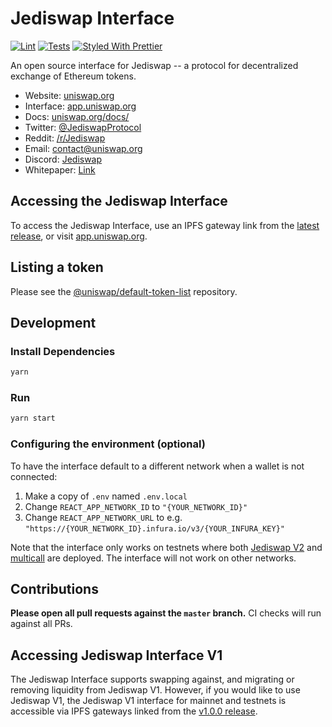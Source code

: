 # Jediswap Interface

[![Lint](https://github.com/Jediswap/uniswap-interface/workflows/Lint/badge.svg)](https://github.com/Jediswap/uniswap-interface/actions?query=workflow%3ALint)
[![Tests](https://github.com/Jediswap/uniswap-interface/workflows/Tests/badge.svg)](https://github.com/Jediswap/uniswap-interface/actions?query=workflow%3ATests)
[![Styled With Prettier](https://img.shields.io/badge/code_style-prettier-ff69b4.svg)](https://prettier.io/)

An open source interface for Jediswap -- a protocol for decentralized exchange of Ethereum tokens.

- Website: [uniswap.org](https://uniswap.org/)
- Interface: [app.uniswap.org](https://app.uniswap.org)
- Docs: [uniswap.org/docs/](https://uniswap.org/docs/)
- Twitter: [@JediswapProtocol](https://twitter.com/JediswapProtocol)
- Reddit: [/r/Jediswap](https://www.reddit.com/r/Jediswap/)
- Email: [contact@uniswap.org](mailto:contact@uniswap.org)
- Discord: [Jediswap](https://discord.gg/Y7TF6QA)
- Whitepaper: [Link](https://hackmd.io/C-DvwDSfSxuh-Gd4WKE_ig)

## Accessing the Jediswap Interface

To access the Jediswap Interface, use an IPFS gateway link from the
[latest release](https://github.com/Jediswap/uniswap-interface/releases/latest),
or visit [app.uniswap.org](https://app.uniswap.org).

## Listing a token

Please see the
[@uniswap/default-token-list](https://github.com/uniswap/default-token-list)
repository.

## Development

### Install Dependencies

```bash
yarn
```

### Run

```bash
yarn start
```

### Configuring the environment (optional)

To have the interface default to a different network when a wallet is not connected:

1. Make a copy of `.env` named `.env.local`
2. Change `REACT_APP_NETWORK_ID` to `"{YOUR_NETWORK_ID}"`
3. Change `REACT_APP_NETWORK_URL` to e.g. `"https://{YOUR_NETWORK_ID}.infura.io/v3/{YOUR_INFURA_KEY}"`

Note that the interface only works on testnets where both
[Jediswap V2](https://uniswap.org/docs/v2/smart-contracts/factory/) and
[multicall](https://github.com/makerdao/multicall) are deployed.
The interface will not work on other networks.

## Contributions

**Please open all pull requests against the `master` branch.**
CI checks will run against all PRs.

## Accessing Jediswap Interface V1

The Jediswap Interface supports swapping against, and migrating or removing liquidity from Jediswap V1. However,
if you would like to use Jediswap V1, the Jediswap V1 interface for mainnet and testnets is accessible via IPFS gateways
linked from the [v1.0.0 release](https://github.com/Jediswap/uniswap-interface/releases/tag/v1.0.0).
